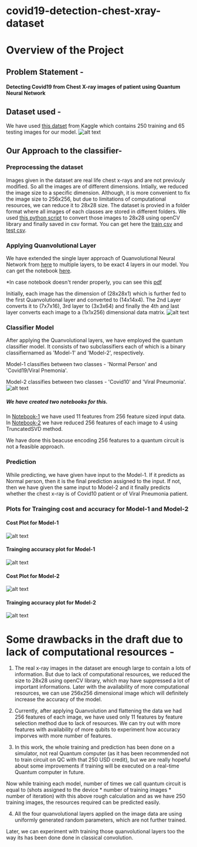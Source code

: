 # covid19-detection-chest-xray-dataset

# Overview of the Project

## Problem Statement - 
#### Detecting Covid19 from Chest X-ray images of patient using Quantum Neural Network

## Dataset used - 
We have used [this datset](https://www.kaggle.com/pranavraikokte/covid19-image-dataset) from Kaggle which contains 250 training and 65 testing images for our model. 
![alt text](https://github.com/QTechnocrats/covid19-detection-chest-xray-dataset/blob/main/images/xray_example.jpeg?raw=true)


## Our Approach to the classifier- 

### Preprocessing the dataset
Images given in the dataset are real life chest x-rays and are not previouly modified. So all the images are of different dimensions. Intially, we reduced the image size to a specific dimension. Although, it is more convenient to fix the image size to 256x256, but due to limitations of computational resources, we can reduce it to 28x28 size. 
The dataset is provied in a folder format where all images of each classes are stored in different folders. We used [this python script](https://github.com/QTechnocrats/covid19-detection-chest-xray-dataset/blob/main/script_conv_to_csv.py) to convert those images to 28x28 using openCV library and finally saved in csv format. You can get here the [train csv](https://github.com/QTechnocrats/covid19-detection-chest-xray-dataset/blob/main/train.csv) and [test csv](https://github.com/QTechnocrats/covid19-detection-chest-xray-dataset/blob/main/test.csv). 


### Applying Quanvolutional Layer
We have extended the single layer approach of Quanvolutional Neural Network from [here](https://pennylane.ai/qml/demos/tutorial_quanvolution.html) to multiple layers, to be exact 4 layers in our model. You can get the notebook [here](https://github.com/QTechnocrats/covid19-detection-chest-xray-dataset/blob/main/quanvolution_on_xray_image.ipynb). 

*In case notebook doesn't render properly, you can see this [pdf](https://github.com/QTechnocrats/covid19-detection-chest-xray-dataset/blob/main/quanvolution_on_xray_image.pdf)

Initially, each image has the dimension of (28x28x1) which is further fed to the first Quanvolutional layer and converted to (14x14x4). The 2nd Layer converts it to (7x7x16), 3rd layer to (3x3x64) and finally the 4th and last layer converts each image to a (1x1x256) dimensional data matrix. 
![alt text](https://github.com/QTechnocrats/covid19-detection-chest-xray-dataset/blob/main/images/qnn.png?raw=true)

### Classifier Model
After applying the Quanvolutional layers, we have employed the quantum classifier model. It consists of two subclassifiers each of which is a binary classifiernamed as 'Model-1' and 'Model-2', respectively.

Model-1 classifies between two classes - 'Normal Person' and 'Covid19/Viral Pnemonia'. 

Model-2 classifies between two classes - 'Covid10' and 'Viral Pneumonia'. 
![alt text](https://github.com/QTechnocrats/covid19-detection-chest-xray-dataset/blob/main/images/models.png)

##### We have created two notebooks for this. 

In [Notebook-1](https://github.com/QTechnocrats/covid19-detection-chest-xray-dataset/blob/main/quantum_classifier_1.ipynb) we have used 11 features from 256 feature sized input data. 
In [Notebook-2](https://github.com/QTechnocrats/covid19-detection-chest-xray-dataset/blob/main/quantum_classifier_2.ipynb) we have reduced 256 features of each image to 4 using TruncatedSVD method. 

We have done this beacuse encoding 256 features to a quantum circuit is not a feasible approach. 

### Prediction
While predicting, we have given have input to the Model-1. If it predicts as Normal person, then it is the final prediction assigned to the input. If not, then we have given the same input to Model-2 and it finally predicts whether the chest x-ray is of Covid10 patient or of Viral Pneumonia patient.

### Plots for Trainging cost and accuracy for Model-1 and Model-2

#### Cost Plot for Model-1
![alt text](https://github.com/QTechnocrats/covid19-detection-chest-xray-dataset/blob/main/images/cost_plot_model_1.png?raw=true)
#### Trainging accuracy plot for Model-1
![alt text](https://github.com/QTechnocrats/covid19-detection-chest-xray-dataset/blob/main/images/train_acc_plot_model_1.png?raw=true)
#### Cost Plot for Model-2
![alt text](https://github.com/QTechnocrats/covid19-detection-chest-xray-dataset/blob/main/images/cost_plot_model_2.png?raw=true)
#### Trainging accuracy plot for Model-2
![alt text](https://github.com/QTechnocrats/covid19-detection-chest-xray-dataset/blob/main/images/train_acc_plot_model_2.png?raw=true)


# Some drawbacks in the draft due to lack of computational resources - 

1. The real x-ray images in the dataset are enough large to contain a lots of information. But due to lack of computational resources, we reduced the size to 28x28 using openCV library, which may have suppressed a lot of important informations. 
Later with the availability of more computational resources, we can use 256x256 dimensional image which will definitely increase the accuracy of the model. 

2. Currently, after applying Quanvolution and flattening the data we had 256 features of each image, we have used only 11 features by feature selection method due to lack of resources. We can try out with more features with availability of more qubits to experiment how accuracy imporves with more number of features. 

3. In this work, the whole training and prediction has been done on a simulator, not real Quantum computer (as it has been recommended not to train circuit on QC with that 250 USD credit), but we are really hopeful about some improvements if training will be executed on a real-time Quantum computer in future.

Now while training each model, number of times we call quantum circuit is equal to
 (shots assigned to the device * number of training images * number of iteration)
with this above rough calculation and as we have 250 training images, the resources required can be predicted easily.

4. All the four quanvolutional layers applied on the image data are using uniformly generated random parameters, which are not further trained. 

Later, we can experiment with training those quanvolutional layers too the way its has been done done in classical convolution.

